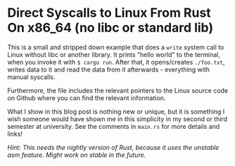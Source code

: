# Direct Syscalls to Linux From Rust On x86_64 (no libc or standard lib)

This is a small and stripped down example that does a `write`
system call to Linux without libc or another library. It prints
"hello world" to the terminal, when you invoke it with `$ cargo run`.
After that, it opens/creates `./foo.txt`, writes data to it and read
the data from it afterwards - everything with manual syscalls.

Furthermore, the file includes the relevant pointers to the Linux
source code on Github where you can find the relevant information.

What I show in this blog post is nothing new or unique, but it is something 
I wish someone would have shown me in this simplicity in my second or third 
semester at university. See the comments in `main.rs` for more details
and links!

*Hint: This needs the nightly version of Rust, because it uses the unstable 
asm feature. Might work on stable in the future.*
